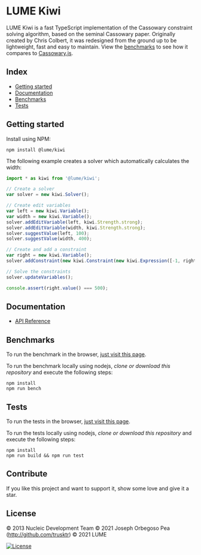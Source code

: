 # LUME Kiwi

LUME Kiwi is a fast TypeScript implementation of the Cassowary constraint solving algorithm, based on the seminal Cassowary paper.
Originally created by Chris Colbert, it was redesigned from the ground up to be lightweight, fast and easy to maintain. View the [benchmarks](#benchmarks) to see how it compares to [Cassowary.js](https://github.com/slightlyoff/cassowary.js).

<!-- Soon it will be compiled to WebAssembly with [AssemblyScript](). -->

## Index

- [Getting started](#getting-started)
- [Documentation](#documentation)
- [Benchmarks](#benchmarks)
- [Tests](#tests)

## Getting started

Install using NPM:

    npm install @lume/kiwi

The following example creates a solver which automatically calculates the width:

```js
import * as kiwi from '@lume/kiwi';

// Create a solver
var solver = new kiwi.Solver();

// Create edit variables
var left = new kiwi.Variable();
var width = new kiwi.Variable();
solver.addEditVariable(left, kiwi.Strength.strong);
solver.addEditVariable(width, kiwi.Strength.strong);
solver.suggestValue(left, 100);
solver.suggestValue(width, 400);

// Create and add a constraint
var right = new kiwi.Variable();
solver.addConstraint(new kiwi.Constraint(new kiwi.Expression([-1, right], left, width), kiwi.Operator.Eq));

// Solve the constraints
solver.updateVariables();

console.assert(right.value() === 500);
```

## Documentation

- [API Reference](docs/Kiwi.md)

## Benchmarks

To run the benchmark in the browser, [just visit this page](https://rawgit.com/IjzerenHein/kiwi/master/bench/index.html).

To run the benchmark locally using nodejs, _clone or download this repository_ and execute the following steps:

    npm install
    npm run bench

## Tests

To run the tests in the browser, [just visit this page](https://rawgit.com/IjzerenHein/kiwi/master/test/index.html).

To run the tests locally using nodejs, _clone or download this repository_ and execute the following steps:

    npm install
    npm run build && npm run test

## Contribute

If you like this project and want to support it, show some love
and give it a star.

## License

© 2013 Nucleic Development Team
© 2021 Joseph Orbegoso Pea (http://github.com/trusktr)
© 2021 LUME

[![License](https://img.shields.io/badge/license-BDS%203--clause-brightgreen)](<https://tldrlegal.com/license/bsd-3-clause-license-(revised)>)

<!--
TODO

## Status

[![Build Status](https://travis-ci.org/IjzerenHein/kiwi.js.svg?branch=master)](https://travis-ci.org/IjzerenHein/kiwi.js)
[![codecov](https://codecov.io/gh/IjzerenHein/kiwi.js/branch/master/graph/badge.svg)](https://codecov.io/gh/IjzerenHein/kiwi.js)

-->
